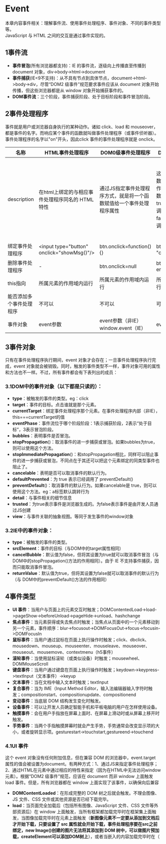 # Event
本章内容事件相关：理解事件流、使用事件处理程序、事件对象、不同的事件类型等。<br/>
JavaScript 与 HTML 之间的交互是通过事件实现的。

## 1事件流
* **事件冒泡**(所有浏览器都支持)：IE 的事件流，逐级向上传播直至传播到 document 对象，div->body->html->document
* **事件捕获**(IE<9不支持)：从不具有节点到具体节点，document->html->body->div，尽管“DOM2 级事件”规范要求事件应该从 document 对象开始传播，但这些浏览器都是从 window 对象开始捕获事件的。
* **DOM事件流**：三个阶段，事件捕获阶段、处于目标阶段和事件冒泡阶段。

## 2事件处理程序
事件就是用户或浏览器自身执行的某种动作。诸如 click、load 和 mouseover，都是事件的名字。而响应某个事件的函数就叫做事件处理程序（或事件侦听器）。事件处理程序的名字以"on"开头，因此click 事件的事件处理程序就是 onclick。

| 名称 |HTML事件处理程序|DOM0级事件处理程序| DOM2级事件处理程序 | IE事件处理程序 |
| --- | --- | --- | --- | --- |
| description |在html上绑定的与相应事件处理程序同名的 HTML 特性  | 通过JS指定事件处理程序方式，就是将一个函数赋值给一个事件处理程序属性 |这两个方法接受3个参数：要处理的事件名、作为事件处理程序的函数和一个布尔值。true，表示在捕获阶段调用事件处理程序；false，表示在冒泡阶段调用事件处理程序  | 这两个方法接受两个参数：事件处理程序名称与事件处理程序函数。由于IE8及更早版本只支持事件冒泡，所以通过attachEvent()添加的事件处理程序都会被添加到冒泡阶段 |
| 绑定事件处理程序 | \<input type="button" onclick="showMsg()"\/> | btn.onclick=function(){} | btn.addEventListener( "click",handle,false) | btn.attachEvent( "onclick",handle) |
| 删除事件处理程序 | - | btn.onclick=null | btn.removeEventListen er("click",handle,false)|btn.detachEvent( "onclick",handle) |
| this指向 | 所属元素的作用域内运行 | 所属元素的作用域内运行 | 所属元素的作用域内运行 | 在全局作用域中运行 |
| 能否添加多个事件处理程序 | 不可以 | 不可以 | 可以 | 可以 |
| 事件对象 | event参数 | event参数（非IE）window.event（IE） | event参数 | event参数 或 window.event |

## 3事件对象
只有在事件处理程序执行期间，event 对象才会存在；一旦事件处理程序执行完
成，event 对象就会被销毁。同时，触发的事件类型不一样，事件对象可用的属性和方法也不一样。不过，所有事件都会有下表列出的成员：
### 3.1DOM中的事件对象（以下都是只读的）：
* **type**：被触发的事件的类型。eg：click
* **target**：事件的目标。点击谁就是那个元素。
* **currentTarget**：绑定事件处理程序那个元素。在事件处理程序内部（非IE），this===currentTarget的值
* **eventPhase**：事件流位于哪个阶段阶段：1表示捕获阶段，2表示“处于目标”，3表示冒泡阶段。
* **bubbles**：表明事件是否冒泡。
* **stopPropagation**()：取消事件的进一步捕获或冒泡。如果bubbles为true，则可以使用这个方法。
* **stopImmediatePropagation**()：和stopPropagation相比，同样可以阻止事件的进一步捕获或冒泡，不同点在于其还可以把这个元素绑定的同类型事件也阻止了。
* **cancelable**：表明是否可以取消事件的默认行为。
* **defaultPrevented**：为 true 表示已经调用了 preventDefault()
* **preventDefault**()：取消事件的默认行为。如果cancelable是 true，则可以使用这个方法。eg：a标签默认跳转行为
* **detail**：与事件相关的细节信息
* **trusted**：为true表示事件是浏览器生成的。为false表示事件是由开发人员通过JS创建
* **view**：与事件关联的抽象视图。等同于发生事件的window对象
### 3.2IE中的事件对象：
* **type**：被触发的事件的类型。
* **srcElement**：事件的目标（与DOM中的target属性相同）
* **cancelBubble**：默认值为false，但将其设置为true就可以取消事件冒泡（与DOM中的stopPropagation()方法的作用相同）。由于 IE 不支持事件捕获，因而只能取消事件冒泡。
* **returnValue**：默认值为true，但将其设置为false就可以取消事件的默认行为（与
DOM中的preventDefault()方法的作用相同）

## 4事件类型

* **UI 事件**：当用户与页面上的元素交互时触发；DOMContentedLoad->load->pageShow->beforeUnload->pageHide->unload、hashchange
* **焦点事件**：当元素获得或失去焦点时触发；当焦点从页面中的一个元素移动到另一个元素，事件顺序：blur->focusout->DOMFocusOut->focus->focusin->DOMFocusIn
* **鼠标事件**：当用户通过鼠标在页面上执行操作时触发；click、dbclick、mousedown、mouseup、mouseenter、mouseleave、mouseover、mouseout、mousemove、contextmenu（h5事件）
* **滚轮事件**：当使用鼠标滚轮（或类似设备）时触发；mousewheel、DOMMouseScroll
* **键盘事件**：当用户通过键盘在页面上执行操作时触发；keydown->keypress->textInput（文本事件）->keyup
* **文本事件**：当在文档中输入文本时触发；textInput
* **复合事件**：当为 IME（Input Method Editor，输入法编辑器输入字符时触发；compositionstart、compositionupdate、compositionend
* **变动事件**：当底层 DOM 结构发生变化时触发。
* **设备事件**：可以让开发人员确定智能手机和平板电脑的用户在怎样使用设备。
* **触摸事件**：会在用户手指放在屏幕上面时、在屏幕上滑动时或从屏幕上移开时触发。
* **手势事件**：当两个手指触摸屏幕时就会产生手势，手势通常会改变显示项的大小，或者旋转显示项。gesturestart->touchstart,gestureend->touchend

### 4.1UI 事件
这个 event 对象没有任何附加信息，但在兼容 DOM 的浏览器中，event.target 属性的值会被设置为document。有两种方式：1、通过JS来指定事件处理程序；2、通过HTML在<body>元素中通过相应的特性来指定（因为在HTML中无法访问window元素）。根据“DOM2 级事件”规范，应该在 document 而非 window 上面触发 load 事件。但是，所有浏览器都在 window 上面实现了该事件，以确保向后兼容
* **DOMContentLoaded**：在形成完整的 DOM 树之后就会触发。不理会图像、JS 文件、CSS 文件或其他资源是否已经下载完毕。
* **load**：当页面完全加载后（包括所有图像、JavaScript 文件、CSS 文件等外部资源后）在 window 上面触发，当所有框架都加载完毕时在框架集上面触发，当图像加载完毕时在<img>元素上面触发（**新图像元素不一定要从添加到文档后才开始下载，只要设置了 src 属性就会开始下载，事件处理程序要在src之前绑定，new Image()创建的图片无法将其添加到 DOM 树中，可以做图片预加载，createElement可以添加DOM树上**），或者当嵌入的内容加载完毕时在<object>（ **<script>（IE<=8不支持script的onload）、<link>（只有IE和Opera支持）等，与图像不同，只有在设置了src 属性并将该元素添加到文档后，才会开始下载文件**）元素上面触发。
* **pageshow**：在页面显示时触发，无论该页面是否来自 bfcache。在重新加载的页面中，pageshow 会在 load 事件触发后触发；另外要注意的是，虽然这个事件的目标是 document，但必须将其事件处理程序添加到 window。
* **pagehide**：会在浏览器卸载页面的时候触发，而且是在unload 事件之前触发。与 pageshow 事件一样，pagehide 在 document 上面触发，但其事件处理程序必须要添加到 window 对象。
* **beforeunload**：会在浏览器卸载页面之前触发，可以通过它来取消卸载并继续使用原有页面。离不离开当前页面控制器必须交给用户，出现弹窗让用户自己选择。为了显示这个弹出对话框，必须将 event.returnValue 的值设置为要显示给用户的字符串（对IE 及 Fiefox 而言），同时作为函数的值返回（对 Safari 和 Chrome 而言）
* **unload**：当页面完全卸载后在 window 上面触发（**一般用于清除引用，以避免内存泄漏**），当所有框架都卸载后在框架集上面触发，或者当嵌入的内容卸载完毕后在<object>元素上面触发。
* **hashchange**：在 URL 的参数列表（及 URL 中“#”号后面的所有字符串）发生变化时通知开发人员。必须要把 hashchange 事件处理程序添加给 window 对象。
* **resize**：当窗口或框架的大小变化时在 window 或框架上面触发。（**不要在这个事件的处理程序中加入大计算量的代码，因为这些代码有可能被频繁执行，从而导致浏览器反应明显变慢**）
* **scroll**：当用户滚动带滚动条的元素中的内容时，在该元素上面触发。<body>元素中包含所加载页面的滚动条。（**与 resize 事件类似，scroll 事件也会在文档被滚动期间重复被触发，所以有必要尽量保持事件处理程序的代码简单**）
* **abort**：在用户停止下载过程时，如果嵌入的内容没有加载完，则在<object>元素上面触发。
* **error**：当发生 JavaScript 错误时在 window 上面触发，当无法加载图像时在<img>元素上面触发，当无法加载嵌入内容时在<object>元素上面触发，或者当有一或多个框架无法加载时在框架集上面触发。
* **select**：当用户选择文本框（<input>或<texterea>）中的一或多个字符时触发。
* **readystatechange**：提供与文档或元素的加载状态有关的信息，支持readystatechange 事件的每个对象都有一个 readyState 属性，可能有以下5个值中的一个。uninitialized（未初始化，对象存在但尚未初始化）、loading（正在加载，对象正在加载数据）、loaded（加载完毕，对象加载数据完成）、interactive（交互，可以操作对象了，但还没有完全加载）、complete（完成，对象已经加载完毕）；可以用来确定外部的 JavaScript 和 CSS 文件是否已经加载完成，readyState 属性无论等于 "loaded" 还是"complete"都可以表示资源已经可用。
 
#### pageshow和pagehide事件特有的事件对象属性：
* **persisted**：如果页面被保存在了 bfcache 中，则这个属性的值为 true；否则，这个属性的值为 false；对于 pageshow事件，如果页面是从 bfcache 中加载的，那么 persisted 的值就是 true；对于 pagehide 事件，如果页面在卸载之后会被保存在 bfcache 中，那么 persisted 的值也会被设置为 true。因此，当第一次触发 pageshow 时，persisted 的值一定是 false，而在第一次触发 pagehide 时，persisted 就会变成 true（除非页面不会被保存在 bfcache 中）。
`*知识扩展*：Firefox 和 Opera 有一个特性，名叫“往返缓存”（back-forward cache，或 bfcache），可以在用户使用浏览器的“后退”和“前进”按钮时加快页面的转换速度。这个缓存中不仅保存着页面数据，还保存了 DOM 和 JavaScript 的状态；实际上是将整个页面都保存在了内存里。如果页面位于 bfcache 中，那么再次打开该页面时就不会触发 load 事件。`
#### hashchange事件特有的事件对象属性：
* oldURL：("onhashchange" in window) && (document.documentMode ===undefined || document.documentMode > 7)判断支不支持
* newURL：支持 hashchange 事件的浏览器有 IE8+、Firefox 3.6+、Safari 5+、Chrome 和 Opera 10.6+。在这些浏览器中，只有 Firefox 6+、Chrome 和 Opera 支持 oldURL 和 newURL 属性。为此，最好是使用 location对象来确定当前的参数列表

### 4.2焦点事件
利用这些事件并与 document.hasFocus()方法及document.activeElement 属性配合，可以知晓用户在页面上的行踪。

* **blur**：在元素失去焦点时触发。这个事件**不会冒泡**；
* **focus**：在元素获得焦点时触发。这个事件**不会冒泡**；
* **focusin/DOMFocusIn**：在元素获得焦点时触发。这个事件与 HTML 事件 focus 等价，但它冒泡。有兼容性问题
* **focusout/DOMFocusOut**：在元素失去焦点时触发。这个事件是 HTML 事件 blur 的通用版本。有兼容性问题

### 4.3鼠标事件
除了 **mouseenter** 和 **mouseleave**，所有鼠标事件都会**冒泡**。
* **click**：在用户单击主鼠标按钮（一般是左边的按钮）或者按下回车键时触发。只有onclick 事件处理程序既可以通过键盘也可以通过鼠标执行。**下面几个只能通过鼠标触发这个事件**。（**只有在同一个元素上相继触发 mousedown 和 mouseup 事件，才会触发 click 事件，mousedown->mouseup->click**）
* **dblclick**：在用户双击主鼠标按钮（一般是左边的按钮）时触发。（**mousedown->mouseup->click->mousedown->mouseup->click->dbclick**）
* **mousedown**：在用户按下了任意鼠标按钮时触发。
* **mouseup**：在用户释放鼠标按钮时触发。
* **mouseenter**：在鼠标光标从元素外部首次移动到元素范围之内时触发。这个事件**不冒泡**
* **mouseleave**：在位于元素上方的鼠标光标移动到元素范围之外时触发。这个事件**不冒泡**
* **mousemove**：当鼠标首次移入元素内会触发，同时在其子元素移入移除都会触发。
* **mouseover**：在鼠标移除该元素会触发，同时在其子元素移入移除都会触发。
* **contextmenu**（h5事件）：点击非主鼠标按钮触发。可以自定义上下文菜单，可取消默认行为。

#### 鼠标事件特有的事件对象属性：

* **clientX**：表示事件发生时鼠标指针在**视口**中的水平位置。
* **clientY**：表示事件发生时鼠标指针在**视口**中的垂直位置。
* **pageX**：表示事件发生时鼠标指针在**页面**中的水平位置。
* **pageY**：表示事件发生时鼠标指针在**页面**中的垂直位置。
* **screenX**：相对于**整个电脑屏幕**的水平位置。
* **screenY**：相对于**整个电脑屏幕**的垂直位置。
* **shiftKey/ctrlKey/altKey/metaKey(ie<9不支持metaKey)** ：修改键布尔值，虽然鼠标事件主要是使用鼠标来触发的，但在按下鼠标时键盘上的某些键的状态也可以影响到所要采取的操作。这些修改键就是 Shift、Ctrl、Alt 和 Meta（在 Windows 键盘中是 Windows 键，在mac中是 Cmd 键）
* **relatedTarget/fromElement（ie<9的mouseover事件）/toElement（ie<9的mouseout事件）**：相关元素（**这个属性只对于 mouseover和mouseout事件才包含值；对于其他事件，这个属性的值是null**）。从当前元素转移到另外一个元素，当前元素或另外一个元素就是相关元素，要看是哪个事件类型。

#### **mousedown** 和 **mouseup**事件，除了有以上事件对象属性之外，还有下面特殊属性：
* **button**：0表示主鼠标按钮，1表示中间的鼠标按钮（鼠标滚轮按钮）2表示次鼠标按钮。

#### **IE** 也通过下列属性为**鼠标事件**提供了更多信息:
* **offsetX**：相对于**目标元素**的水平位置。目标元素就是target点击元素本身。
* **offsetY**：相对于**目标元素**的垂直位置。
* **shiftLeft/ctrlLeft/altLeft**：布尔值，表示是否按下了 Shift/Ctrl/Alt 键。如果shiftLeft/ctrlLeft/altLeft的值为true，则对应shiftKey/ctrlKey/altKey的值也为 true。


`*注意*：1、在页面没有滚动的情况下，pageX 和 pageY 的值与 clientX 和 clientY 的值相等；IE8 及更早版本不支持事件对象上的页面坐标，但可以通过计算得到 pageX = event.clientX + (document.body.scrollLeft ||
 document.documentElement.scrollLeft)
 2、iOS 和 Android 设备的实现非常特别，因为这些设备没有鼠标。在面向 iPhone 和 iPod 中的 Safari开发时，要记住以下几点。
 不支持 dblclick 事件。双击浏览器窗口会放大画面，而且没有办法改变该行为。
轻击可单击元素会触发 mousemove 事件。如果此操作会导致内容变化，将不再有其他事件发生；如果屏幕没有因此变化，那么会依次发生 mousedown、mouseup 和 click 事件。轻击不可单击的元素不会触发任何事件。可单击的元素是指那些单击可产生默认操作的元素（如链接），或者那些已经被指定了 onclick 事件处理程序的元素。
mousemove 事件也会触发 mouseover 和 mouseout 事件。
两个手指放在屏幕上且页面随手指移动而滚动时会触发 mousewheel 和 scroll 事件。`

### 4.4滚轮事件

* **mousewheel/DOMMouseScroll（Firefox）**：这个事件跟踪鼠标滚轮，类似于 Mac 的触控板。

滚轮事件的事件对象属性除包含**鼠标事件**的所有标准信息外，mousewheel还包含一个特殊的 wheelDelta 属性，而DOMMouseScroll将滚轮信息保存在detail属性中：

* wheelDelta：滚动的倍数。

### 4.5键盘事件

* **keydown**：当用户按下键盘上的任意键时触发，而且如果按住不放的话，会重复触发此事件。在文本框发生变化之前被触发的；
* **keypress**：当用户按下键盘上的字符键（插入或删除字符）时触发，而且如果按住不放的话，会重复触发此事件。在文本框发生变化之前被触发的；按下 Esc 键也会触发这个事件。Safari 3.1 之前的版本也会在用户按下非字符键时触发 keypress事件。
* **keyup**：当用户释放键盘上的键时触发。在文本框已经发生变化之后被触发的;
#### 键盘事件特有的事件对象属性：
由于存在跨浏览器问题，因此不推荐使用 key、keyIdentifier 或 char，location或keyLocation。

* **shiftKey/ctrlKey/altKey/metaKey(ie<9不支持metaKey)** ：键盘事件与鼠标事件一样，都支持相同的修改键；
* **keyCode**：在发生 keydown 和 keyup 事件时，keyCode 属性的值与 ASCII 码中对应小写字母或数字的编码相同；
* **charCode**：这个属性只有在发生keypress 事件时才包含值，按下的那个键所代表字符的 ASCII 编码。此时的 keyCode通常等于0或者也可能等于所按键的键码；在取得了字符编码之后，就可以使用 String.fromCharCode()将其转换成实际的字符
* **key**：为了取代 keyCode，值就是相应的文本字符（如“k”或“M”）；在按下非字符键时， key 的值是相应键的名（如“Shift”或“Down”）。
* **char**：在按下字符键时的行为与 key 相同，但在按下非字符键时值为 null。
* **keyIdentifier**：在按下非字符键（例如 Shift）的情况下与 key 的值相同，返回一个格式类似“U+0000”的字符串，表示 Unicode 值
* **location/keyLocation**（Safari 和 Chrome）：这是一个数值，表示按下了什么位置上的键：0 表示默认键盘，1 表示左侧位置（例如左位的 Alt 键），2 表示右侧位置（例如右侧的 Shift 键），3 表示数字小键盘，4 表示移动设备键盘（也就是虚拟键盘），5 表示手柄（如任天堂 Wii 控制器）。但即有 bug——值始终是 0，除非按下
了数字键盘（此时，值 为 3）；否则，不会是 1、2、4、5

### 4.6文本事件

* **textInput**：在文本插入文本框之前会触发 textInput 事件。keypress->textInput，它俩区别之一就是任何可以获得焦点的元素都可以触发 keypress 事件，但只有可编辑区域才能触发 textInput事件。区别之二是 textInput 事件只会在用户按下能够输入实际字符的键时才会被触发，而 keypress事件则在按下那些能够影响文本显示的键时也会触发（例如退格键）。

#### 文本事件特有的事件对象属性：

* **data**：用户输入的字符（而非字符编码）。
* **inputMethod**：只有IE支持，表示把文本输入到文本框中的方式。

### 4.7复合事件
IE9+唯一支持复合事件的浏览器。要确定浏览器是否支持复合事件，可以使用document.implementation.hasFeature("CompositionEvent", "3.0")
* **compositionstart**：在 IME 的文本复合系统打开时触发，表示要开始输入了。
* **compositionupdate**：在向输入字段中插入新字符时触发。
* **compositionend**：在 IME 的文本复合系统关闭时触发，表示返回正常键盘输入状态。
#### 复合事件特有的事件对象属性：

* **data**：如果在 compositionstart 事件发生时访问，包含正在编辑的文本（例如，已经选中的需要马上替换的文本）；如果在 compositionupdate 事件发生时访问，包含正插入的新字符；如果在 compositionend 事件发生时访问，包含此次输入会话中插入的所有字符
### 4.8变动事件
* **DOMSubtreeModified**：在 DOM 结构中发生任何变化时触发。这个事件在其他任何事件触发后都会触发。
* **DOMNodeInserted**：在一个节点作为子节点被插入到另一个节点中时触发。在这个事件触发时，节点已经被插入到了新的父节点中。**会冒泡**
* **DOMNodeRemoved**：在节点从其父节点中被移除时触发。在这个事件触发时，节点尚未从其父节点删除，因此其 parentNode 属性仍然指向父节点（与 event.relatedNode 相同）。**会冒泡**
* **DOMNodeInsertedIntoDocument**：会在新插入的节点上面触发。这个事件在 DOMNodeInserted 之后触发。**不会冒泡**
* **DOMNodeRemovedFromDocument**：如果被移除的节点包含子节点，那么在其所有子节点以及这个被移除的节点上会相继触发。这个事件在 DOMNodeRemoved 之后触发。**不会冒泡**
* **DOMAttrModified**：在特性被修改之后触发。
* **DOMCharacterDataModified**：在文本节点的值发生变化时触发。
### 4.9设备事件

* **orientationchange**：移动 Safari，只要用户改变了设备的查看（横向或纵向）模式就会触发。**window.orientation**，0 表示肖像模式，90 表示向左旋转的横向模式（“主屏幕”按钮在右侧），-90 表示向右旋转的横向模式（“主屏幕”按钮在左侧）
* MozOrientation：只有带加速计的设备才支持该事件，event 对象包含三个属性：x、y 和 z。这几个属性的值都介于 1 到-1 之间，表示不同坐标轴上的方向。在静止状态下，x 值为 0，y 值为 0，z 值为 1（表示设备处于竖直状态）。如果设备向右倾斜，x 值会减小；反之，向左倾斜，x 值会增大。类似地，如果设备向远离用户的方向倾斜，y 值会减小，向接近用户的方向倾斜，y 值会增大。z 轴检测垂直加速度度，1 表示静止不动，在设备移动时值会减小。（失重状态下值为 0）这是一个实验性 API，将来可能会变（可能会被其他事件取代）
* deviceorientation：与 MozOrientation 事件类似。它也是在加速计检测到设备方向变化时在 window 对象上触发，而且具有与 MozOrientation 事件相同的支持限制。不过，deviceorientation 事件的意图是告诉开发人员设备在空间中朝向哪儿，而
不是如何移动。事件对象包含以下 5 个属性。
    * alpha：在围绕 z 轴旋转时（即左右旋转时），y 轴的度数差；是一个介于 0 到 360 之间的浮点数。
    * beta：在围绕 x 轴旋转时（即前后旋转时），z 轴的度数差；是一个介于180 到 180 之间的浮点数。
    * gamma：在围绕 y 轴旋转时（即扭转设备时），z 轴的度数差；是一个介于90 到 90 之间的浮点数。
    * absolute：布尔值，表示设备是否返回一个绝对值。
    * compassCalibrated：布尔值，表示设备的指南针是否校准过。
* devicemotion：告诉开发人员设备什么时候移动，而不仅仅是设备方向如何改变。例如，通过 devicemotion 能够检测到设备是不是正在往下掉，或者是不是被走着的人拿在手里。事件对象包含以下属性：
    * acceleration：一个包含 x、y 和 z 属性的对象，在不考虑重力的情况下，告诉你在每个方向上的加速度。
    * accelerationIncludingGravity：一个包含 x、y 和 z 属性的对象，在考虑 z 轴自然重力加速度的情况下，告诉你在每个方向上的加速度。
    * interval：以毫秒表示的时间值，必须在另一个 devicemotion 事件触发前传入。这个值在每个事件中应该是一个常量。
    * rotationRate：一个包含表示方向的 alpha、beta 和 gamma 属性的对象。 

### 4.10触摸事件
下面这几个事件都会冒泡。
* **touchstart**：当手指触摸屏幕时触发；即使已经有一个手指放在了屏幕上也会触发。
* **touchmove**：当手指在屏幕上滑动时连续地触发。在这个事件发生期间，调用preventDefault()可以阻止滚动。
* **touchend**：当手指从屏幕上移开时触发。注意，在 touchend 事件发生时，touches集合中就没有任何 Touch 对象了，因为不存在活动的触摸操作；此时，就必须转而使用 changeTouchs集合。
* **touchcancel**：当系统停止跟踪触摸时触发。关于此事件的确切触发时间，文档中没有明确说明。
#### 触摸事件特有的事件对象属性：
每个触摸事件的event对象都提供了在鼠标事件中常见的属性：bubbles、cancelable、view、clientX、clientY、screenX、screenY、detail、altKey、shiftKey、ctrlKey 和 metaKey。还包含下列三个用于跟踪触摸的属性：

* touches：表示当前跟踪的触摸操作的 Touch 对象的数组。
* targetTouchs：特定于事件目标的 Touch 对象的数组。
* changeTouches：表示自上次触摸以来发生了什么改变的 Touch 对象的数组。
每个 Touch 对象包含下列属性：

    * clientX：触摸目标在视口中的 x 坐标。
    * clientY：触摸目标在视口中的 y 坐标。
    * identifier：标识触摸的唯一 ID。
    * pageX：触摸目标在页面中的 x 坐标。
    * pageY：触摸目标在页面中的 y 坐标。
    * screenX：触摸目标在屏幕中的 x 坐标。
    * screenY：触摸目标在屏幕中的 y 坐标。
    * target：触摸的 DOM 节点目标。

    
`补充：在触摸屏幕上的元素时，这些事件（包括鼠标事件）发生的顺序如下：(1) touchstart
(2) mouseover
(3) mousemove（一次）
(4) mousedown
(5) mouseup
(6) click
(7) touchend 目前只有 iOS 版 Safari 支持多点触摸。
桌面版 Firefox 6+和 Chrome 也支持触摸事件`
### 4.11手势事件
只有两个手指都触摸到事件的接收容器时才会触发这些事件。这些事件都冒泡。当一个手指放在屏幕上时，会触发 touchstart 事件。如果另一个手指又放在了屏幕上，则会先触发 gesturestart 事件，随后触发基于该手指的 touchstart事件。如果一个或两个手指在屏幕上滑动，将会触发 gesturechange 事件。但只要有一个手指移开，就会触发 gestureend 事件，紧接着又会触发基于该手指的 touchend 事件。
* gesturestart：当一个手指已经按在屏幕上而另一个手指又触摸屏幕时触发。
* gesturechange：当触摸屏幕的任何一个手指的位置发生变化时触发。
* gestureend：当任何一个手指从屏幕上面移开时触发。
#### 手势事件特有的事件对象属性：
与触摸事件一样，bubbles、cancelable、view、clientX、clientY、screenX、screenY、detail、altKey、shiftKey、ctrlKey 和 metaKey。还包含两个额外的属性：

* rotation：表示手指变化引起的旋转角度，负值表示逆时针旋转，正值表示顺时针旋转（该值从 0 开始）。
* scale：表示两个手指间距离的变化情况（例如向内收缩会缩短距离）；这个值从 1 开始，并随距离拉大而增长，随距离缩短而减小。

## 5内存和性能
在 JavaScript 中，添加到页面上的事件处理程序数量将直接关系到页面的整体运行性能。导致这一问题的原因是多方面的。首先，每个函数都是对象，都会占用内存；内存中的对象越多，性能就越差。其次，必须事先指定所有事件处理程序而导致的 DOM 访问次数，会延迟整个页面的交互就绪时间。方案一：对“事件处理程序过多”问题的解决方案就是**事件委托**。所有用到按钮的事件（click、mousedown、mouseup、keydown、keyup 和 keypress）都适合采用事件委托技术。虽然 mouseover 和 mouseout 事件也冒泡，但要适当处理它们并不容易，而且经常需要计算元素的位置。（因为当鼠标从一个元素移到其子节点时，或者当鼠标移出该元素时，都会触发 mouseout 事件。）如果可行的话，也可以考虑为 document 对象添加一个事件处理程序。这样好处：

1. document 对象很快就可以访问，而且可以在页面生命周期的任何时点上为它添加事件处理程序（无需等待 DOMContentLoaded 或 load 事件）。换句话说，只要可单击的元素呈现在页面上，就可以立即具备适当的功能。
2. 在页面中设置事件处理程序所需的时间更少。只添加一个事件处理程序所需的 DOM 引用更少，所花的时间也更少。
3. 整个页面占用的内存空间更少，能够提升整体性能。
方案二：移除事件处理程序，你知道某个元素即将被移除，那么最好手工移除事件处理程序，有的浏览器（尤其是 IE）在这种情况下不会作出恰当地处理，它们很有可能会将对元素和对事件处理程序的引用都保存在内存中；在页面卸载之前，先通过 onunload 事件处理程序移除所有事件处理程序
## 6模拟事件

通过JavaScript 在任意时刻来触发特定的事件，DOM2 级规范为此规定了模拟特定事件的方式，IE9、Opera、Firefox、Chrome 和 Safari 都支持这种方式。IE 有它自己模拟
事件的方式。
### 6.1DOM中的事件模拟
通过document.createEvent()来创建 event 对象，这个方法接收一个参数（若为CustomEvent，自定义事件，返回的对象有一个名为initCustomEvent(type,bubbles（布尔值,是否应该冒泡）,cancelable（布尔值,是否可以取消）,detail（任意值，保存在 event 对象的 detail 属性中的方法）)，即表示要创建的事件类型的字符串。并通过调用 dispatchEvent()来触发事件，，需要传入一个参数，即表示要触发事件的 event 对象。在 DOM2 级中，所有这些字符串都使用英文复数形式，而在 DOM3级中都变成了单数。这个字符串可以是下列几字符串之一。

* UIEvents：一般化的 UI 事件。鼠标事件和键盘事件都继承自 UI 事件。DOM3 级中是 UIEvent。
* MouseEvents：一般化的鼠标事件。DOM3 级中是 MouseEvent。模拟鼠标事件：initMouseEvent()来创建事件对象。模拟键盘事件：initKeyEvent()
* MutationEvents：一般化的 DOM 变动事件。DOM3 级中是 MutationEvent。initMutationEvent()
* HTMLEvents：一般化的 HTML 事件。没有对应的 DOM3 级事件（HTML 事件被分散到其他类别中）。
### 6.2IE中的事件模拟
在 IE8 及之前版本中模拟事件与在 DOM 中模拟事件的思路相似：先创建 event 对象，然后为其指定相应的信息，然后再使用该对象来触发事件。document.createEventObject()不接受参数，会返回一个通用的 event 对象，然后，你必须手工为这个对象添加所有必要的信息（eg：event.screenX = 100;），是在目标上调用 fireEvent(事件处理程序名称（eg："onkeypress"）, event)方法，会自动为event 对象添加 srcElement 和 type 属性；其他属性则都是必须通过手工添加的。

```
//跨浏览器封装
var EventUtil = {
 //绑定事件
 addHandler: function(element, type, handler){
     if (element.addEventListener){
        element.addEventListener(type, handler, false);
     } else if (element.attachEvent){
        element.attachEvent("on" + type, handler);
     } else {
        element["on" + type] = handler;
     }
 },
 //移除事件
 removeHandler: function(element, type, handler){
     if (element.removeEventListener){
        element.removeEventListener(type, handler, false);
     } else if (element.detachEvent){
        element.detachEvent("on" + type, handler);
     } else {
        element["on" + type] = null;
     }
 },
 //事件对象
 getEvent: function(event){
    return event ? event : window.event;
 },
 //事件目标
 getTarget: function(event){
    return event.target || event.srcElement;
 },
 //阻止默认行为
 preventDefault: function(event){
     if (event.preventDefault){
        event.preventDefault();
     } else {
        event.returnValue = false;
     }
 }, 
 //阻止冒泡
 stopPropagation: function(event){ 
     if (event.stopPropagation){
        event.stopPropagation();
     } else {
        event.cancelBubble = true;
     }
 },
 //获取相关元素
 getRelatedTarget: function(event){
     if (event.relatedTarget){
        return event.relatedTarget;
     } else if (event.toElement){
        return event.toElement;
     } else if (event.fromElement){
        return event.fromElement;
     } else {
        return null;
     }
 }, 
 //按钮类型 IE8 及之前版本也提供了 button 属性，但这个属性的值与DOM的button 属性有很大差异。所以做了以下匹配：
 getButton: function(event){
     if (document.implementation.hasFeature("MouseEvents", "2.0")){
        return event.button;
     } else {
         switch(event.button){
             case 0: //表示没有按下按钮
             case 1: //表示按下了主鼠标按钮
             case 3: //表示同时按下了主、次鼠标按钮
             case 5: //表示同时按下了主鼠标按钮和中间的鼠标按钮
             case 7: //表示同时按下了三个鼠标按钮
                return 0; 
             case 2: //表示按下了次鼠标按钮
             case 6: //表示同时按下了次鼠标按钮和中间的鼠标按钮
                return 2;
             case 4: //表示按下了中间的鼠标按钮
                return 1;
         }
     }
 }, 
 getWheelDelta: function(event){
     if (event.wheelDelta){
     //当用户向前滚动鼠标滚轮时，wheelDelta 是 120 的倍数；当用户向后滚动鼠标滚轮时，wheelDelta 是-120 的倍数；但是，在 Opera9.5之前的版本中，wheelDelta 值的正负号是颠倒的
        return (client.engine.opera && client.engine.opera < 9.5 ?
        -event.wheelDelta : event.wheelDelta);
     } else {
     //Firefox 当向前滚动鼠标滚轮时，这个属性的值是-3 的倍数，当向后滚动鼠标滚轮时，这个属性的值是 3 的倍数
        return -event.detail * 40;
     } 
 },
 getCharCode: function(event){
     if (typeof event.charCode == "number"){
     //在不支持charCode这个属性的浏览器中，值为 undefined
        return event.charCode;
     } else {
     //IE8及之前版本和Opera则是在keyCode 中保存字符的 ASCII编码
        return event.keyCode;
     }
 },
}; 
```
